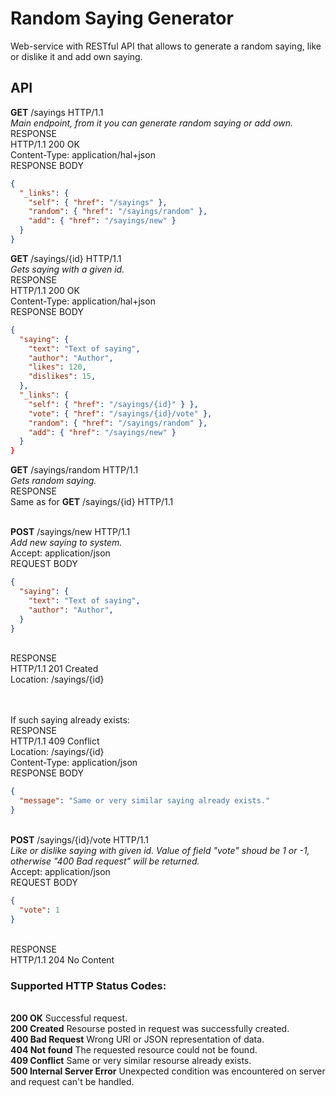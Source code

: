 # Random Saying Generator
Web-service with RESTful API that allows to generate a random saying, like or dislike it and add own saying.

## API
**GET**   /sayings   HTTP/1.1 
<br/>*Main endpoint, from it you can generate random saying or add own.*
<br/>RESPONSE
<br/>HTTP/1.1 200 OK
<br/>Content-Type: application/hal+json
<br/>RESPONSE BODY
```json
{
  "_links": {
    "self": { "href": "/sayings" },
    "random": { "href": "/sayings/random" },
    "add": { "href": "/sayings/new" }
  }
}
```


**GET**   /sayings/{id}   HTTP/1.1
<br/>*Gets saying with a given id.*
<br/>RESPONSE
<br/>HTTP/1.1 200 OK
<br/>Content-Type: application/hal+json
<br/>RESPONSE BODY
```json
{
  "saying": {
    "text": "Text of saying",
    "author": "Author",
    "likes": 120,
    "dislikes": 15,
  },
  "_links": {
    "self": { "href": "/sayings/{id}" } },
    "vote": { "href": "/sayings/{id}/vote" },
    "random": { "href": "/sayings/random" },
    "add": { "href": "/sayings/new" }
  }
}
```


**GET**   /sayings/random   HTTP/1.1
<br/>*Gets random saying.*
<br/>RESPONSE
<br/>Same as for **GET**   /sayings/{id}   HTTP/1.1


<br/>**POST**  /sayings/new    HTTP/1.1
<br/>*Add new saying to system.*
<br/>Accept: application/json
<br/>REQUEST BODY
```json
{
  "saying": {
    "text": "Text of saying",
    "author": "Author",
  }
}
```
<br/>RESPONSE
<br/>HTTP/1.1 201 Created
<br/>Location: /sayings/{id}

<br/><br/>If such saying already exists:
<br/>RESPONSE
<br/>HTTP/1.1 409 Conflict
<br/>Location: /sayings/{id}
<br/>Content-Type: application/json
<br/>RESPONSE BODY
```json
{
  "message": "Same or very similar saying already exists."
}
```


<br/>**POST**  /sayings/{id}/vote    HTTP/1.1
<br/>*Like or dislike saying with given id.
Value of field "vote" shoud be 1 or -1, otherwise "400 Bad request" will be returned.*
<br/>Accept: application/json
<br/>REQUEST BODY
```json
{
  "vote": 1
}
```
<br/>RESPONSE
<br/>HTTP/1.1 204 No Content


### Supported HTTP Status Codes:
<br/>**200 OK** Successful request.
<br/>**200 Created** Resourse posted in request was successfully created.
<br/>**400 Bad Request** Wrong URI or JSON representation of data.
<br/>**404 Not found** The requested resource could not be found.
<br/>**409 Conflict** Same or very similar resourse already exists.
<br/>**500 Internal Server Error** Unexpected condition was encountered on server and request can't be handled.

